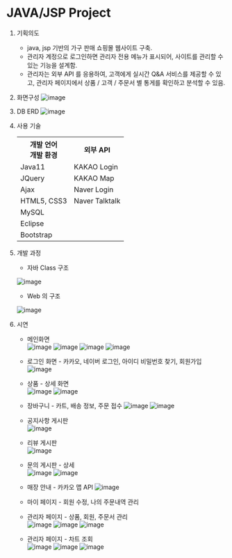 # JAVA/JSP Project 
1. 기획의도
   - java, jsp 기반의 가구 판매 쇼핑몰 웹사이트 구축.
   - 관리자 계정으로 로그인하면 관리자 전용 메뉴가 표시되어, 사이트를 관리할 수 있는 기능을 설계함.
   - 관리자는 외부 API 를 응용하여, 고객에게 실시간 Q&A 서비스를 제공할 수 있고, 관리자 페이지에서 상품 / 고객 / 주문서 별 통게를 확인하고 분석할 수 있음.

2. 화면구성
   ![image](https://github.com/nagyng/shoppingmall/assets/159399610/5903ea64-e913-4b2c-badc-6713ccf07f97) 
   
3. DB ERD
   ![image](https://github.com/nagyng/shoppingmall/assets/159399610/ce4896c6-4205-4764-8b53-2c58e09ea5de)

4. 사용 기술
   <table>
      <tr>
         <th>개발 언어<br>개발 환경</th>
         <th>외부 API</th>
      </tr>
      <tr>
         <td>Java11</td>
         <td>KAKAO Login</td>
      </tr>
      <tr>
         <td>JQuery</td>
         <td>KAKAO Map</td>
      </tr>
      <tr>
         <td>Ajax</td>
         <td>Naver Login</td>
      </tr>
      <tr>
         <td>HTML5, CSS3</td>
         <td>Naver Talktalk</td>
      </tr>
      <tr>
         <td colspan="2">MySQL</td>
      </tr>
      <tr>
         <td colspan="2">Eclipse</td>
      </tr>
      <tr>
         <td colspan="2">Bootstrap</td>
      </tr>
   </table>
   
5. 개발 과정
   - 자바 Class 구조 <br>

   ![image](https://github.com/nagyng/shoppingmall/assets/159399610/ce361005-fbad-4dc9-ad53-6146d6378ab5)
   - Web 의 구조 <br>
   
    ![image](https://github.com/nagyng/shoppingmall/assets/159399610/c9b28ee4-d9c1-41d3-aabe-02321239c385)


6. 시연
   - 메인화면 <br> 
   ![image](https://github.com/nagyng/shoppingmall/assets/159399610/1cee1c19-d929-4574-9183-379d4bcd9835)
   ![image](https://github.com/nagyng/shoppingmall/assets/159399610/600e0976-cece-4e5a-a349-e86577a5e092)
   ![image](https://github.com/nagyng/shoppingmall/assets/159399610/97aaf670-be93-4c5a-a4df-4954ae2f683f)
   ![image](https://github.com/nagyng/shoppingmall/assets/159399610/5b18bb25-9a76-4e45-b60c-9670f9705499)

   - 로그인 화면 - 카카오, 네이버 로그인, 아이디 비밀번호 찾기, 회원가입<br>
  ![image](https://github.com/nagyng/shoppingmall/assets/159399610/e9849461-f689-4bc6-bc0d-699116a09f91)

   - 상품 - 상세 화면 <br> 
  ![image](https://github.com/nagyng/shoppingmall/assets/159399610/019c1879-27e7-4049-8709-65047a0b64bc)
   ![image](https://github.com/nagyng/shoppingmall/assets/159399610/d6f4b79f-9787-4855-832e-efa70b193b5e)

   - 장바구니 - 카트, 배송 정보, 주문 접수
   ![image](https://github.com/nagyng/shoppingmall/assets/159399610/3442ad57-c855-43e7-84b5-6f573b7e2617)
   ![image](https://github.com/nagyng/shoppingmall/assets/159399610/0976ffa7-b71e-4b3d-8a83-3b0ecde84488) 

   - 공지사항 게시판 <br>
  ![image](https://github.com/nagyng/shoppingmall/assets/159399610/885cb0d6-5f3f-44f0-b488-c4e8afac49cc)

   - 리뷰 게시판 <br> 
  ![image](https://github.com/nagyng/shoppingmall/assets/159399610/8793250c-e076-42f4-a82a-8d15711a893f)

   - 문의 게시판 - 상세 <br>
![image](https://github.com/nagyng/shoppingmall/assets/159399610/d32adf27-5bf1-4627-8129-3c2b6cc252a3)
![image](https://github.com/nagyng/shoppingmall/assets/159399610/9769eb13-43c7-4109-8dbf-43370038e667)

   - 매장 안내 - 카카오 맵 API
   ![image](https://github.com/nagyng/shoppingmall/assets/159399610/f7017cc0-6d18-4e71-b248-bb03784a2996)

   - 마이 페이지 - 회원 수정, 나의 주문내역 관리<br>
  
   - 관리자 페이지 - 상품, 회원, 주문서 관리<br>
  ![image](https://github.com/nagyng/shoppingmall/assets/159399610/c903c68c-53c8-4449-b775-85339ee6b0ed)
![image](https://github.com/nagyng/shoppingmall/assets/159399610/1bda37f2-164a-4df9-aa1f-d9df2b920210)
![image](https://github.com/nagyng/shoppingmall/assets/159399610/71d464c0-9b30-4a24-a613-f763f7473186)

   - 관리자 페이지 - 차트 조회<br>
   ![image](https://github.com/nagyng/shoppingmall/assets/159399610/eba4bcae-9ac2-4cae-87a3-91359a834a8d)
![image](https://github.com/nagyng/shoppingmall/assets/159399610/5fbedfa8-af33-4572-bdb6-f02ce9eab4af)
![image](https://github.com/nagyng/shoppingmall/assets/159399610/2b095a60-b43c-4aea-91bd-8d5666c94dab)



